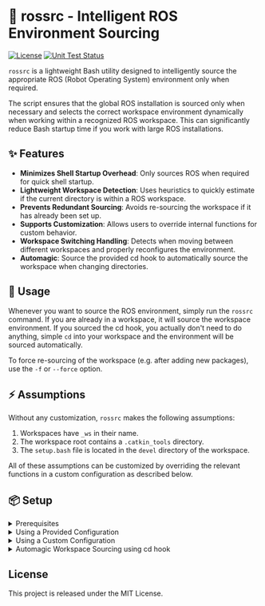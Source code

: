 # 🧠 rossrc - Intelligent ROS Environment Sourcing

[![License](https://img.shields.io/github/license/ll-nick/rossrc)](./LICENSE)
[![Unit Test Status](https://img.shields.io/github/actions/workflow/status/ll-nick/rossrc/run-tests.yml?branch=main&label=tests)](https://github.com/ll-nick/rossrc/actions/workflows/run-tests.yml?query=branch%3Amain)

`rossrc` is a lightweight Bash utility designed to intelligently source the appropriate ROS (Robot Operating System) environment only when required.

The script ensures that the global ROS installation is sourced only when necessary and selects the correct workspace environment dynamically when working within a recognized ROS workspace.
This can significantly reduce Bash startup time if you work with large ROS installations.

## ✨ Features
- **Minimizes Shell Startup Overhead**: Only sources ROS when required for quick shell startup.
- **Lightweight Workspace Detection**: Uses heuristics to quickly estimate if the current directory is within a ROS workspace.
- **Prevents Redundant Sourcing**: Avoids re-sourcing the workspace if it has already been set up.
- **Supports Customization**: Allows users to override internal functions for custom behavior.
- **Workspace Switching Handling**: Detects when moving between different workspaces and properly reconfigures the environment.
- **Automagic**: Source the provided cd hook to automatically source the workspace when changing directories.

## 🚀 Usage

Whenever you want to source the ROS environment, simply run the `rossrc` command.
If you are already in a workspace, it will source the workspace environment.
If you sourced the cd hook, you actually don't need to do anything, simple `cd` into your workspace and the environment will be sourced automatically.

To force re-sourcing of the workspace (e.g. after adding new packages), use the `-f` or `--force` option.

## ⚡️ Assumptions

Without any customization, `rossrc` makes the following assumptions:

1. Workspaces have `_ws` in their name.
2. The workspace root contains a `.catkin_tools` directory.
3. The `setup.bash` file is located in the `devel` directory of the workspace.

All of these assumptions can be customized by overriding the relevant functions in a custom configuration as described below.

## 📦 Setup

<details>
<summary>Prerequisites</summary>

- ROS 1 installation (I know I'm a bit late to the party. It should be easy to adapt this for ROS 2 though).
- Bash shell (sorry, no Zsh support yet).

</details>

<details>
<summary>Using a Provided Configuration</summary>

Just clone this repository and source the relevant `rossrc.*.bash` file in your `.bashrc`.

```bash
git clone https://github.com/ll-nick/rossrc.git ~/.rossrc
```

```bash
# Source the relevant config in your .bashrc, e.g.
source ~/.rossrc/rossrc.noetic.bash
```
</details>

<details>
<summary>Using a Custom Configuration</summary>

You can also create a custom configuration using individual implementations for some functions, e.g.:

```bash
# Create a custom rossrc file, e.g. ~/rossrc.custom.bash
#!/bin/bash

__rossrc_source_global_ros_env() {
    source /opt/some_custom_ros/setup.bash
}

source ~/.rossrc/rossrc.base.bash"
```

Then source this file in your `.bashrc`:

```bash
source ~/rossrc.custom.bash
```

Some key functions that can be overridden include:
- `__rossrc_is_within_workspace_heuristic()`: Estimates if the current directory is inside a workspace using a lightweight heuristic.
- `__rossrc_source_global_ros_env()`: Sources the global ROS installation.
- `__rossrc_get_workspace_root()`: Finds the root of the workspace containing the current working directory.

Check the provided `rossrc.base.bash` file for more details.

</details>

<details>
<summary>Automagic Workspace Sourcing using cd hook</summary>

You can also add the provided `cd` hook to automatically source the workspace when changing directories.
To do this, add the following line to your `.bashrc`:

```bash
source ~/.rossrc/cd_hook.bash
```
</details>

## License
This project is released under the MIT License.

